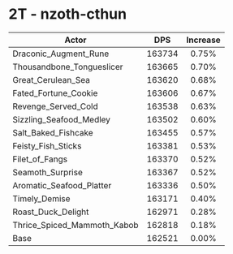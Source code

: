 # 2T - nzoth-cthun
| Actor | DPS | Increase |
|---|:---:|:---:|
|Draconic_Augment_Rune|163734|0.75%|
|Thousandbone_Tongueslicer|163665|0.70%|
|Great_Cerulean_Sea|163620|0.68%|
|Fated_Fortune_Cookie|163606|0.67%|
|Revenge_Served_Cold|163538|0.63%|
|Sizzling_Seafood_Medley|163502|0.60%|
|Salt_Baked_Fishcake|163455|0.57%|
|Feisty_Fish_Sticks|163381|0.53%|
|Filet_of_Fangs|163370|0.52%|
|Seamoth_Surprise|163367|0.52%|
|Aromatic_Seafood_Platter|163336|0.50%|
|Timely_Demise|163171|0.40%|
|Roast_Duck_Delight|162971|0.28%|
|Thrice_Spiced_Mammoth_Kabob|162818|0.18%|
|Base|162521|0.00%|
